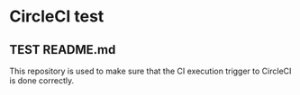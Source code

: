 # CircleCI test

## TEST README.md

This repository is used to make sure that the CI execution trigger to CircleCI is done correctly.
